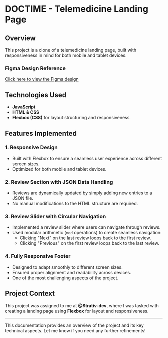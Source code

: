 # DOCTIME - Telemedicine Landing Page

## Overview
This project is a clone of a telemedicine landing page, built with responsiveness in mind for both mobile and tablet devices.

### Figma Design Reference
[Click here to view the Figma design](https://www.figma.com/design/QRU7TRor9cnt9tckNcOhhQ/Trafalgar-Landing-Page-(Copy)?node-id=0-1&p=f&t=Y1DXrEHQwM4tfnZL-0)

## Technologies Used
- **JavaScript**
- **HTML & CSS**
- **Flexbox (CSS)** for layout structuring and responsiveness

## Features Implemented
### **1. Responsive Design**
- Built with Flexbox to ensure a seamless user experience across different screen sizes.
- Optimized for both mobile and tablet devices.

### **2. Review Section with JSON Data Handling**
- Reviews are dynamically updated by simply adding new entries to a JSON file.
- No manual modifications to the HTML structure are required.

### **3. Review Slider with Circular Navigation**
- Implemented a review slider where users can navigate through reviews.
- Used modular arithmetic (`mod` operations) to create seamless navigation:
  - Clicking "Next" on the last review loops back to the first review.
  - Clicking "Previous" on the first review loops back to the last review.

### **4. Fully Responsive Footer**
- Designed to adapt smoothly to different screen sizes.
- Ensured proper alignment and readability across devices.
- One of the most challenging aspects of the project.

## Project Context
This project was assigned to me at **@Strativ-dev**, where I was tasked with creating a landing page using **Flexbox** for layout and responsiveness.

---
This documentation provides an overview of the project and its key technical aspects. Let me know if you need any further refinements!

